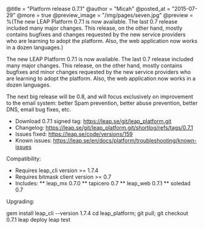 @title = "Platform release 0.7.1"
@author = "Micah"
@posted_at = "2015-07-29"
@more = true
@preview_image = "/img/pages/seven.jpg"
@preview = %(The new LEAP Platform 0.7.1 is now available. The last 0.7 release included many major changes. This release, on the other hand, mostly contains bugfixes and changes requested by the new service providers who are learning to adopt the platform. Also, the web application now works in a dozen languages.)

The new LEAP Platform 0.7.1 is now available. The last 0.7 release included many major changes. This release, on the other hand, mostly contains bugfixes and minor changes requested by the new service providers who are learning to adopt the platform. Also, the web application now works in a dozen languages.

The next big release will be 0.8, and will focus exclusively on improvement to the email system: better Spam prevention, better abuse prevention, better DNS, email bug fixes, etc.

* Download 0.7.1 signed tag: https://leap.se/git/leap_platform.git
* Changelog: https://leap.se/git/leap_platform.git/shortlog/refs/tags/0.7.1
* Issues fixed: https://leap.se/code/versions/159
* Known issues: https://leap.se/en/docs/platform/troubleshooting/known-issues

Compatibility:

* Requires leap_cli version >= 1.7.4
* Requires bitmask client version >= 0.7
* Includes:
** leap_mx 0.7.0
** tapicero 0.7
** leap_web 0.7.1
** soledad 0.7

Upgrading:

   gem install leap_cli --version 1.7.4
   cd leap_platform; git pull; git checkout 0.7.1
   leap deploy
   leap test
